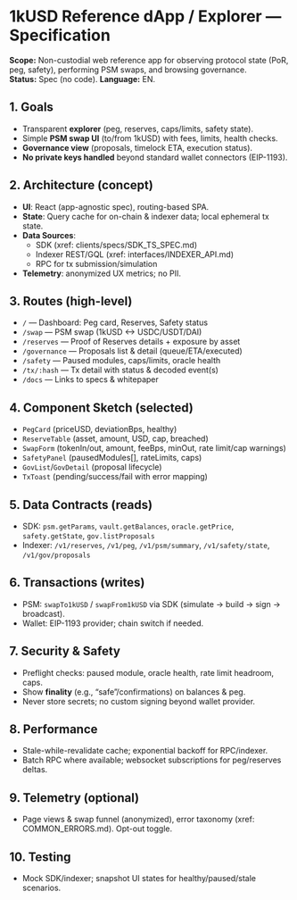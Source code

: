 # 1kUSD Reference dApp / Explorer — Specification

**Scope:** Non-custodial web reference app for observing protocol state (PoR, peg, safety), performing PSM swaps, and browsing governance.  
**Status:** Spec (no code). **Language:** EN.

## 1. Goals
- Transparent **explorer** (peg, reserves, caps/limits, safety state).
- Simple **PSM swap UI** (to/from 1kUSD) with fees, limits, health checks.
- **Governance view** (proposals, timelock ETA, execution status).
- **No private keys handled** beyond standard wallet connectors (EIP-1193).

## 2. Architecture (concept)
- **UI**: React (app-agnostic spec), routing-based SPA.
- **State**: Query cache for on-chain & indexer data; local ephemeral tx state.
- **Data Sources**:
  - SDK (xref: clients/specs/SDK_TS_SPEC.md)
  - Indexer REST/GQL (xref: interfaces/INDEXER_API.md)
  - RPC for tx submission/simulation
- **Telemetry**: anonymized UX metrics; no PII.

## 3. Routes (high-level)
- `/` — Dashboard: Peg card, Reserves, Safety status
- `/swap` — PSM swap (1kUSD <-> USDC/USDT/DAI)
- `/reserves` — Proof of Reserves details + exposure by asset
- `/governance` — Proposals list & detail (queue/ETA/executed)
- `/safety` — Paused modules, caps/limits, oracle health
- `/tx/:hash` — Tx detail with status & decoded event(s)
- `/docs` — Links to specs & whitepaper

## 4. Component Sketch (selected)
- `PegCard` (priceUSD, deviationBps, healthy)
- `ReserveTable` (asset, amount, USD, cap, breached)
- `SwapForm` (tokenIn/out, amount, feeBps, minOut, rate limit/cap warnings)
- `SafetyPanel` (pausedModules[], rateLimits, caps)
- `GovList`/`GovDetail` (proposal lifecycle)
- `TxToast` (pending/success/fail with error mapping)

## 5. Data Contracts (reads)
- SDK: `psm.getParams`, `vault.getBalances`, `oracle.getPrice`, `safety.getState`, `gov.listProposals`
- Indexer: `/v1/reserves`, `/v1/peg`, `/v1/psm/summary`, `/v1/safety/state`, `/v1/gov/proposals`

## 6. Transactions (writes)
- PSM: `swapTo1kUSD` / `swapFrom1kUSD` via SDK (simulate → build → sign → broadcast).
- Wallet: EIP-1193 provider; chain switch if needed.

## 7. Security & Safety
- Preflight checks: paused module, oracle health, rate limit headroom, caps.
- Show **finality** (e.g., “safe”/confirmations) on balances & peg.
- Never store secrets; no custom signing beyond wallet provider.

## 8. Performance
- Stale-while-revalidate cache; exponential backoff for RPC/indexer.
- Batch RPC where available; websocket subscriptions for peg/reserves deltas.

## 9. Telemetry (optional)
- Page views & swap funnel (anonymized), error taxonomy (xref: COMMON_ERRORS.md). Opt-out toggle.

## 10. Testing
- Mock SDK/indexer; snapshot UI states for healthy/paused/stale scenarios.
